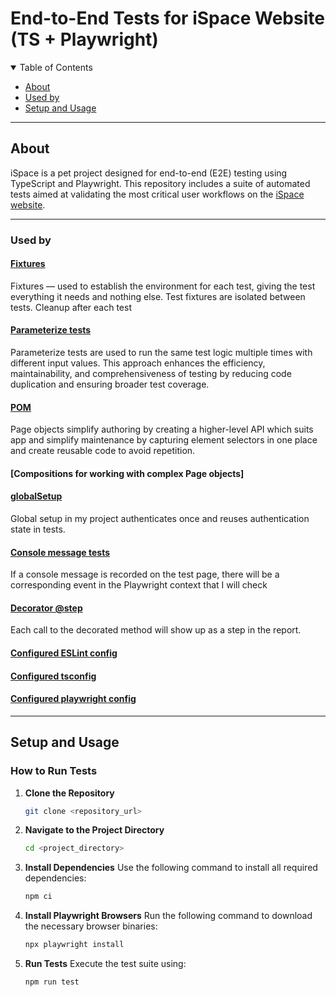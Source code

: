 
# End-to-End Tests for iSpace Website (TS + Playwright)

<details open="open">
<summary>Table of Contents</summary>

- [About](#about)
- [Used by](#used-by)
- [Setup and Usage](#setup-and-usage)

</details>

---

## About

iSpace is a pet project designed for end-to-end (E2E) testing using TypeScript and Playwright. This repository includes a suite of automated tests aimed at validating the most critical user workflows on the [iSpace website](https://ispace.ua/ua/).

---

### Used by
#### [Fixtures](https://playwright.dev/docs/test-fixtures#introduction)
Fixtures — used to establish the environment for each test, giving the test everything it needs and nothing else. Test fixtures are isolated between tests. Cleanup after each test

#### [Parameterize tests](https://playwright.dev/docs/test-parameterize#parameterized-tests)
Parameterize tests are used to run the same test logic multiple times with different input values. This approach enhances the efficiency, maintainability, and comprehensiveness of testing by reducing code duplication and ensuring broader test coverage.

#### [POM](https://playwright.dev/docs/pom)
Page objects simplify authoring by creating a higher-level API which suits app and simplify maintenance by capturing element selectors in one place and create reusable code to avoid repetition.

#### [Compositions for working with complex Page objects]

#### [globalSetup](https://playwright.dev/docs/test-global-setup-teardown#option-2-configure-globalsetup-and-globalteardown)
Global setup in my project authenticates once and reuses authentication state in tests.

#### [Console message tests](https://playwright.dev/docs/api/class-consolemessage)
If a console message is recorded on the test page, there will be a corresponding event in the Playwright context that I will check 

#### [Decorator @step](https://playwright.dev/docs/api/class-test#test-step)
Each call to the decorated method will show up as a step in the report.

#### [Configured ESLint config](https://eslint.org/docs/latest/use/configure/)

#### [Configured tsconfig](https://www.typescriptlang.org/docs/handbook/tsconfig-json.html)

#### [Configured playwright config](https://playwright.dev/docs/test-configuration)

---
## Setup and Usage

### How to Run Tests

1. **Clone the Repository**
   ```bash
   git clone <repository_url>
   ```

2. **Navigate to the Project Directory**
   ```bash
   cd <project_directory>
   ```

3. **Install Dependencies**
   Use the following command to install all required dependencies:
   ```bash
   npm ci
   ```

4. **Install Playwright Browsers**
   Run the following command to download the necessary browser binaries:
   ```bash
   npx playwright install
   ```

5. **Run Tests**
   Execute the test suite using:
   ```bash
   npm run test
   ```



